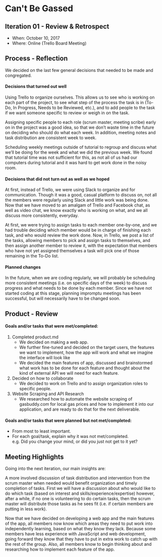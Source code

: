 # Can't Be Gassed

## Iteration 01 - Review & Retrospect

 * When: October 10, 2017
 * Where: Online (Trello Board Meeting)

## Process - Reflection

We decided on the last few general decisions that needed to be made and congregated.

#### Decisions that turned out well

Using Trello to organize ourselves. This allows us to see who is working on each part of the project, to see what step of the process the task is in (To-Do, In Progress, Needs to be Reviewed, etc.), and to add people to the task if we want someone specific to review or weigh in on the task.

Assigning specific people to each role (scrum master, meeting scribe) early on in the project was a good idea, so that we don’t waste time in the future on deciding who should do what each week. In addition, meeting notes and task distribution are consistent week to week.

Scheduling weekly meetings outside of tutorial to regroup and discuss what we’ll be doing for the week and what we did the previous week. We found that tutorial time was not sufficient for this, as not all of us had our computers during tutorial and it was hard to get work done in the noisy room.

#### Decisions that did not turn out as well as we hoped

At first, instead of Trello, we were using Slack to organize and for communication. Though it was a good, casual platform to discuss on, not all the members were regularly using Slack and little work was being done. Now that we have moved to an amalgam of Trello and Facebook chat, as well as video chat, we know exactly who is working on what, and we all discuss more consistently, everyday.

At first, we were trying to assign tasks to each member one-by-one, and we had trouble deciding which member would be in charge of finishing each task, and who would review the work done. Now, in Trello, we post a list of the tasks, allowing members to pick and assign tasks to themselves, and then assign another member to review it, with the expectation that members who have not yet assigned themselves a task will pick one of those remaining in the To-Do list.

#### Planned changes

In the future, when we are coding regularly, we will probably be scheduling more consistent meetings (i.e. on specific days of the week) to discuss progress and what needs to be done by each member. Since we have not started coding at this stage, planning impromptu meetings has been successful, but will necessarily have to be changed soon.

## Product - Review

#### Goals and/or tasks that were met/completed:

1. Completed product.md
	- We decided on making a web app.
	- We further fine-tuned and decided on the target users, the features we want to implement, how the app will work and what we imagine the interface will look like
	- We decided the main features of app, discussed and brainstormed what work has to be done for each feature and thought about the kind of external API we will need for each feature.
2. Decided on how to collaborate
	- We decided to work on Trello and to assign organization roles to specific people.
3. Website Scraping and API Research 
	- We researched how to automate the website scraping of gasbuddy.com for local gas prices and how to implement it into our application, and are ready to do that for the next deliverable.


#### Goals and/or tasks that were planned but not met/completed:

 * From most to least important.
 * For each goal/task, explain why it was not met/completed.      
   e.g. Did you change your mind, or did you just not get to it yet?

## Meeting Highlights

Going into the next iteration, our main insights are:

A more involved discussion of task distribution and intervention from the scrum master when needed would benefit organization and timely completion of tasks. First we will have a discussion about who would like to do which task (based on interest and skills/experience/expertise) however, after a while, if no one is volunteering to do certain tasks, then the scrum master will distribute those tasks as he sees fit (i.e. if certain members are putting in less work).

Now that we have decided on developing a web app and the main features of the app, all members now know which areas they need to put work into independently learning, based on what they know they lack. Because some members have less experience with JavaScript and web development, going forward they know that they have to put in extra work to catch up with the rest of the group. Also, all members know to begin thinking about and researching how to implement each feature of the app.